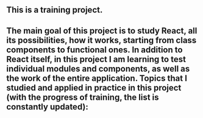 ## This is a training project. 
The main goal of this project is to study React, all its possibilities, how it works, starting from class components to functional ones. In addition to React itself, in this project I am learning to test individual modules and components, as well as the work of the entire application. Topics that I studied and applied in practice in this project (with the progress of training, the list is constantly updated):
 -